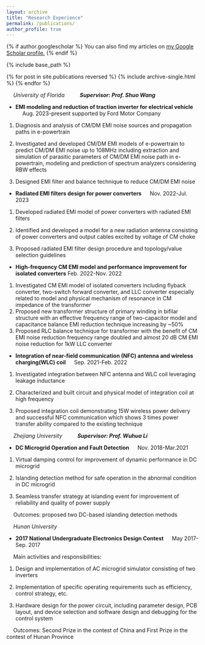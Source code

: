 ```yaml
---
layout: archive
title: "Research Experience"
permalink: /publications/
author_profile: true
---
```


{% if author.googlescholar %}
  You can also find my articles on <u><a href="{{https://scholar.google.com/citations?hl=en&tzom=300&user=j0mw7EAAAAAJ}}">my Google Scholar profile</a>.</u>
{% endif %}

{% include base_path %}

{% for post in site.publications reversed %}
  {% include archive-single.html %}
{% endfor %}

 &emsp; _University of Florida_              &emsp;     &emsp;                      **_Supervisor: Prof. Shuo Wang_**
 
*  **EMI modeling and reduction of traction inverter for electrical vehicle**  &emsp;      Aug. 2023-present supported by Ford Motor Company
  
  1)	Diagnosis and analysis of CM/DM EMI noise sources and propagation paths in e-powertrain
  
  2)	Investigated and developed CM/DM EMI models of e-powertrain to predict CM/DM EMI noise up to 108MHz including 
  extraction and simulation of parasitic parameters of CM/DM EMI noise path in e-powertrain, modeling and prediction of 
  spectrum analyzers considering RBW effects
   
  3)	Designed EMI filter and balance technique to reduce CM/DM EMI noise

  *  **Radiated EMI filters design for power converters**  &emsp;      Nov. 2022-Jul. 2023
    
1)	Developed radiated EMI model of power converters with radiated EMI filters
   
2)	Identified and developed a model for a new radiation antenna consisting of power converters and output cables excited by voltage of CM choke
   
3)	Proposed radiated EMI filter design procedure and topology/value selection guidelines

   
*  **High-frequency CM EMI model and performance improvement for isolated converters**   Feb. 2022-Nov. 2022
  
1)	Investigated CM EMI model of isolated converters including flyback converter, two-switch forward converter, and LLC converter especially related to model and physical mechanism of resonance in CM impedance of the transformer
2)	Proposed new transformer structure of primary winding in bifilar structure with an effective frequency range of two-capacitor model and capacitance balance EMI reduction technique increasing by ~50%
3)	Proposed RLC balance technique for transformer with the benefit of CM EMI noise reduction frequency range doubled and almost 20 dB CM EMI noise reduction for 1kW LLC converter
   
*  **Integration of near-field communication (NFC) antenna and wireless charging(WLC) coil**  &emsp;      Sep. 2021-Feb. 2022
  
1)	Investigated integration between NFC antenna and WLC coil leveraging leakage inductance
   
2)	Characterized and built circuit and physical model of integration coil at high frequency
   
3)	Proposed integration coil demonstrating 15W wireless power delivery and successful NFC communication which shows 3 times power transfer ability compared to the existing technique



 &emsp; _Zhejiang University_              &emsp;     &emsp;                      **_Supervisor: Prof. Wuhua Li_**
*  **DC Microgrid Operation and Fault Detection**        &emsp;                     Nov. 2018-Mar.2021

1)	Virtual damping control for improvement of dynamic performance in DC microgrid

2)	Islanding detection method for safe operation in the abnormal condition in DC microgrid

3)	Seamless transfer strategy at islanding event for improvement of reliability and quality of power supply

   &emsp; Outcomes: proposed two DC-based islanding detection methods


  &emsp; _Hunan University_              &emsp;    
  *  **2017 National Undergraduate Electronics Design Contest**       &emsp;                   May 2017-Sep. 2017
   
                      
   
 &emsp; Main activities and responsibilities:
 
1)	Design and implementation of AC microgrid simulator consisting of two inverters

2)	Implementation of specific operating requirements such as efficiency, control strategy, etc.

3)	Hardware design for the power circuit, including parameter design, PCB layout, and device selection and software design and debugging for the control system

   &emsp; Outcomes: Second Prize in the contest of China and First Prize in the contest of Hunan Province

